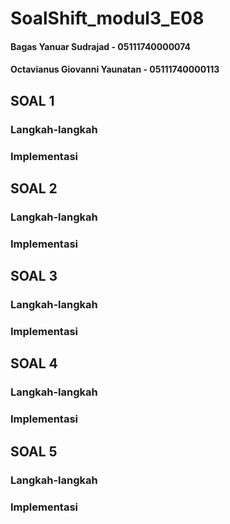 # SoalShift_modul3_E08

#### Bagas Yanuar Sudrajad - 05111740000074 
#### Octavianus Giovanni Yaunatan - 05111740000113

## SOAL 1

### Langkah-langkah

### Implementasi

## SOAL 2

### Langkah-langkah

### Implementasi

## SOAL 3

### Langkah-langkah

### Implementasi

## SOAL 4

### Langkah-langkah

### Implementasi

## SOAL 5

### Langkah-langkah

### Implementasi
